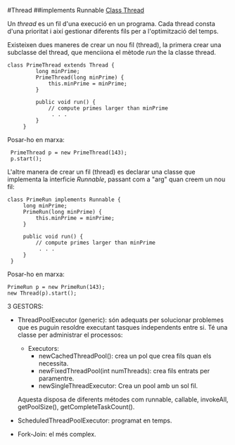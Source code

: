 #Thread
##implements Runnable
[Class Thread](https://docs.oracle.com/en/java/javase/15/docs/api/java.base/java/lang/Thread.html)

Un *thread* es un fil d'una execució en un programa.
Cada thread consta d'una prioritat i així gestionar
diferents fils per a l'optimització del temps.

Existeixen dues maneres de crear un nou fil (thread),
la primera crear una subclasse del thread, 
que menciiona el mètode *run* the la classe thread.

```
class PrimeThread extends Thread {
         long minPrime;
         PrimeThread(long minPrime) {
             this.minPrime = minPrime;
         }

         public void run() {
             // compute primes larger than minPrime
              . . .
         }
     }
```
Posar-ho en marxa:
```
 PrimeThread p = new PrimeThread(143);
 p.start();
```
L'altre manera de crear un fil (thread) es declarar 
una classe que implementa la interficie *Runnable*,
passant com a "arg" quan creem un nou fil:
```
class PrimeRun implements Runnable {
     long minPrime;
     PrimeRun(long minPrime) {
         this.minPrime = minPrime;
     }

     public void run() {
         // compute primes larger than minPrime
          . . .
     }
 }
```
Posar-ho en marxa:
```
PrimeRun p = new PrimeRun(143);
new Thread(p).start();
```

3 GESTORS:
 - ThreadPoolExecutor (generic): són adequats per solucionar
  problemes que es puguin resoldre executant tasques
  independents entre si. 
  Té una classe per administrar el processos:
   - Executors:
     - newCachedThreadPool(): crea un pol que crea fils quan els necessita.
     - newFixedThreadPool(int numThreads): crea fils entrats per paramentre.
     - newSingleThreadExecutor: Crea un pool amb un sol fil.  
   
   Aquesta disposa de diferents métodes com runnable, callable, invokeAll, 
   getPoolSize(), getCompleteTaskCount().
 - ScheduledThreadPoolExecutor: programat en temps.
 - Fork-Join: el més complex.
